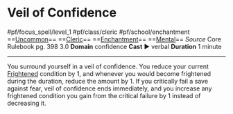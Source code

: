 # Veil of Confidence
#pf/focus_spell/level_1 #pf/class/cleric #pf/school/enchantment 
==[Uncommon](../../../Traits/Uncommon.md)== ==[Cleric](../../../Traits/Cleric.md)== ==[Enchantment](../../../Traits/Enchantment.md)== ==[Mental](../../../Traits/Mental.md)==
*Source* Core Rulebook pg. 398 3.0
**Domain** confidence
**Cast** ► verbal
**Duration** 1 minute

---
You surround yourself in a veil of confidence. You reduce your current [Frightened](../../../Conditions/Frightened.md) condition by 1, and whenever you would become frightened during the duration, reduce the amount by 1. 
If you critically fail a save against fear, veil of confidence ends immediately, and you increase any frightened condition you gain from the critical failure by 1 instead of decreasing it.